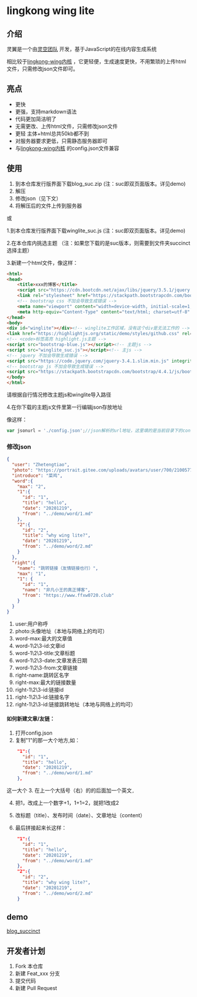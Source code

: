 # lingkong wing lite 

## 介绍
灵翼是一个由[灵空团队](https://gitee.com/lingkonggzs)
开发，基于JavaScript的在线内容生成系统

相比较于[lingkong-wing内核](https://gitee.com/lingkonggzs/lingkong-wing-kernel/tree/master)
，它更轻便，生成速度更快，不用繁琐的上传html文件，只需修改json文件即可。

## 亮点
* 更快
* 更强，支持markdown语法
* 代码更加简洁明了
* 无需更改、上传html文件，只需修改json文件
* 更轻 主体+html总共50kb都不到
* 对服务器要求更低，只需静态服务器即可
* 与[lingkong-wing内核](https://gitee.com/lingkonggzs/lingkong-wing-kernel/tree/master)
的config.json文件兼容


## 使用
1. 到本仓库发行版界面下载blog_suc.zip (注：suc即双页面版本。详见demo)
2. 解压
3. 修改json（见下文）
4. 将解压后的文件上传到服务器

或

1.到本仓库发行版界面下载winglite_suc.js
(注：suc即双页面版本。详见demo)

2.在本仓库内挑选主题
（注：如果您下载的是suc版本，则需要到文件夹succinct选择主题）

3.新建一个html文件，像这样：
```html
<html>
<head>
    <title>xxx的博客</title>
    <script src="https://cdn.bootcdn.net/ajax/libs/jquery/3.5.1/jquery.js"></script><!-- jquery 不加会导致生成错误 -->
    <link rel="stylesheet" href="https://stackpath.bootstrapcdn.com/bootstrap/4.4.1/css/bootstrap.min.css" integrity="sha384-Vkoo8x4CGsO3+Hhxv8T/Q5PaXtkKtu6ug5TOeNV6gBiFeWPGFN9MuhOf23Q9Ifjh" crossorigin="anonymous">
    <!-- bootstrap css 不加会导致生成错误 -->
    <meta name="viewport" content="width=device-width, initial-scale=1, shrink-to-fit=no">
    <meta http-equiv="Content-Type" content="text/html; charset=utf-8" />
</head>
<body>
<div id="winglite"></div><!-- winglite工作区域，没有这个div是无法工作的 -->
<link href="https://highlightjs.org/static/demo/styles/github.css" rel="stylesheet">
<!-- <code>标签高亮 highlight.js主题 -->
<script src="bootstrap-blue.js"></script><!-- 主题js -->
<script src="winglite_suc.js"></script><!-- 主js -->
<!-- jquery 不加会导致生成错误 -->
<script src="https://code.jquery.com/jquery-3.4.1.slim.min.js" integrity="sha384-J6qa4849blE2+poT4WnyKhv5vZF5SrPo0iEjwBvKU7imGFAV0wwj1yYfoRSJoZ+n" crossorigin="anonymous"></script>
<!-- bootstrap js 不加会导致生成错误 -->
<script src="https://stackpath.bootstrapcdn.com/bootstrap/4.4.1/js/bootstrap.min.js" integrity="sha384-wfSDF2E50Y2D1uUdj0O3uMBJnjuUD4Ih7YwaYd1iqfktj0Uod8GCExl3Og8ifwB6" crossorigin="anonymous"></script>
</body>
</html>
```
请根据自行情况修改主题js和winglite导入路径

4.在你下载的主题js文件里第一行编辑json存放地址

像这样：
```js
var jsonurl = './config.json';//json解析的url地址，这里填的是当前目录下的config.json文件，即"./config.json"
```

### 修改json
```json
{
  "user": "Zhetengtiao",
  "photo": "https://portrait.gitee.com/uploads/avatars/user/700/2100577_yingbinggan_1584796873.png!avatar30",
  "introduce": "菜鸡",
  "word":{
    "max": "2",
    "1":{
      "id": "1",
      "title": "hello",
      "date": "20201219",
      "from": "../demo/word/1.md"
    },
    "2":{
      "id": "2",
      "title": "why wing lite?",
      "date": "20201219",
      "from": "../demo/word/2.md"
    }
  },
  "right":{
    "name": "跳转链接（友情链接也行）",
    "max": "1",
    "1": {
      "id": "1",
      "name": "非凡小王的真正博客",
      "from": "https://www.ffxw0720.club"
    }
  }
}
```
1. user:用户称呼
2. photo:头像地址（本地与网络上的均可）
3. word-max:最大的文章值
4. word-1\2\3-id:文章id
5. word-1\2\3-title:文章标题
6. word-1\2\3-date:文章发表日期
7. word-1\2\3-from:文章链接
8. right-name:跳转区名字
9. right-max:最大的链接数量
10. right-1\2\3-id:链接id
11. right-1\2\3-id:链接名字
12. right-1\2\3-id:链接跳转地址（本地与网络上的均可）
#### 如何新建文章/友链：
1. 打开config.json
2. 复制"1"的那一大个地方,如：
```json
    "1":{
      "id": "1",
      "title": "hello",
      "date": "20201219",
      "from": "../demo/word/1.md"
    },
```
这一大个
3. 在上一个大括号（右）的的后面加一个英文`,`

4. 把1，改成上一个数字+1，1+1=2，就把1改成2

5. 改标题（title）、发布时间（date）、文章地址（content）

6. 最后拼接起来长这样：
```json
    "1":{
      "id": "1",
      "title": "hello",
      "date": "20201219",
      "from": "../demo/word/1.md"
    },
    "2":{
      "id": "2",
      "title": "why wing lite?",
      "date": "20201219",
      "from": "../demo/word/2.md"
    }
```

## demo
[blog_succinct](http://test.zhetengtiao.club:2233/demo/lingkong-wing-lite/demo/)
## 开发者计划
1. Fork 本仓库
2. 新建 Feat_xxx 分支
3. 提交代码
4. 新建 Pull Request